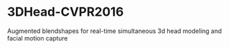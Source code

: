 # 3DHead-CVPR2016
Augmented blendshapes for real-time simultaneous 3d head modeling and facial motion capture
